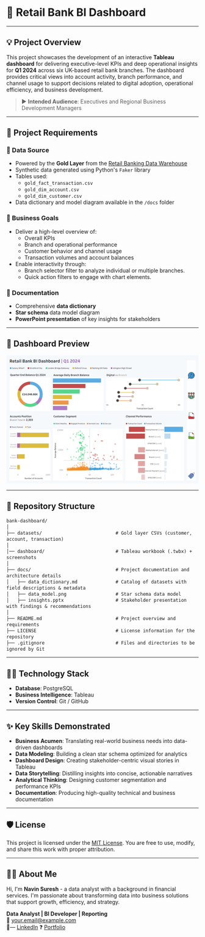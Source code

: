 # 🏦 Retail Bank BI Dashboard

---

## 💡 Project Overview
This project showcases the development of an interactive **Tableau dashboard** for delivering executive-level KPIs and deep operational insights for **Q1 2024** across six UK-based retail bank branches. The dashboard provides critical views into account activity, branch performance, and channel usage to support decisions related to digital adoption, operational efficiency, and business development.

> ▶️ **Intended Audience**: Executives and Regional Business Development Managers

---

## 🚀 Project Requirements

### 📂 Data Source
- Powered by the **Gold Layer** from the [Retail Banking Data Warehouse](https://github.com/NavinSuresh/retail_banking_dwh)
- Synthetic data generated using Python's `Faker` library
- Tables used:
  - `gold_fact_transaction.csv`
  - `gold_dim_account.csv`
  - `gold_dim_customer.csv`
- Data dictionary and model diagram available in the `/docs` folder

### 💼 Business Goals
- Deliver a high-level overview of:
  - Overall KPIs
  - Branch and operational performance
  - Customer behavior and channel usage
  - Transaction volumes and account balances
- Enable interactivity through:
  - Branch selector filter to analyze individual or multiple branches.
  - Quick action filters to engage with chart elements.

### 📄 Documentation
- Comprehensive **data dictionary**
- **Star schema** data model diagram
- **PowerPoint presentation** of key insights for stakeholders

---

## 📸 Dashboard Preview

![Retail Banking Dashboard](dashboard/dashboard.png)

---

## 📂 Repository Structure
```
bank-dashboard/
│
├── datasets/                           # Gold layer CSVs (customer, account, transaction)
│
│── dashboard/                          # Tableau workbook (.twbx) + screenshots
│
├── docs/                               # Project documentation and architecture details
│   ├── data_dictionary.md              # Catalog of datasets with field descriptions & metadata
│   ├── data_model.png                  # Star schema data model
│   ├── insights.pptx                   # Stakeholder presentation with findings & recommendations
│
├── README.md                           # Project overview and requirements
├── LICENSE                             # License information for the repository
├── .gitignore                          # Files and directories to be ignored by Git
```

---

## 👨‍💼 Technology Stack
- **Database**: PostgreSQL  
- **Business Intelligence**: Tableau
- **Version Control**: Git / GitHub

---

## ✨ Key Skills Demonstrated
- **Business Acumen**: Translating real-world business needs into data-driven dashboards
- **Data Modeling**: Building a clean star schema optimized for analytics
- **Dashboard Design**: Creating stakeholder-centric visual stories in Tableau
- **Data Storytelling**: Distilling insights into concise, actionable narratives
- **Analytical Thinking**: Designing customer segmentation and performance KPIs
- **Documentation**: Producing high-quality technical and business documentation

---

## 🛡️ License
This project is licensed under the [MIT License](LICENSE). You are free to use, modify, and share this work with proper attribution.

---

## 🙋‍♂️ About Me
Hi, I'm **Navin Suresh** - a data analyst with a background in financial services. I'm passionate about transforming data into business solutions that support growth, efficiency, and strategy.

**Data Analyst | BI Developer | Reporting**  
📧 your.email@example.com  
🔗— [LinkedIn](https://linkedin.com/in/your-profile) ❓ [Portfolio](https://your-site.com)

